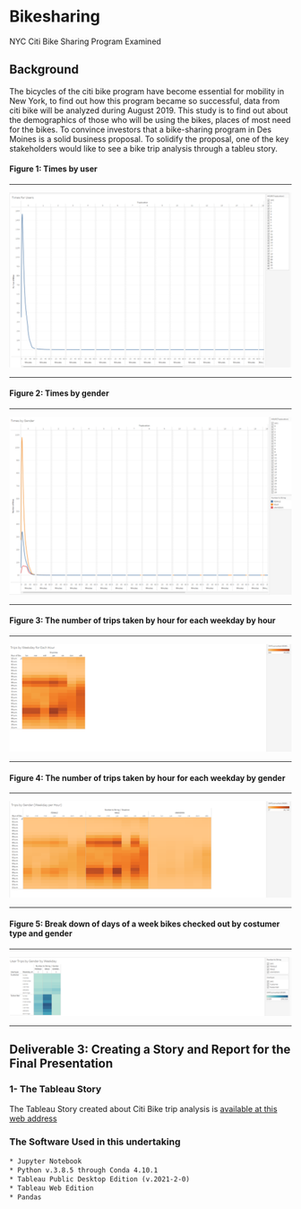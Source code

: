 # Bikesharing
 NYC Citi Bike Sharing Program Examined 

## Background

The bicycles of the citi bike program have become essential for mobility in New York, to find out how this program became so successful, data from citi bike will be analyzed during August 2019. This study is to find out about the demographics of those who will be using the bikes, places of most need for the bikes. 
To convince investors that a bike-sharing program in Des Moines is a solid business proposal. To solidify the proposal, one of the key stakeholders would like to see a bike trip analysis through a tableu story.

#### Figure 1: Times by user

----------------------------
![trip-datetime-duration.png]( https://github.com/Ricardolpz99/bikesharing3/blob/main/Resources/Images/Times%20for%20Users.png)

-----------------------------



#### Figure 2: Times by gender

----------------------------
![check-out-time.png]( https://github.com/Ricardolpz99/bikesharing3/blob/main/Resources/Images/Times%20by%20Gender.png)

-----------------------------

#### Figure 3: The number of trips taken by hour for each weekday by hour

----------------------------
![checkout-times-by-gender.png]( https://github.com/Ricardolpz99/bikesharing3/blob/main/Resources/Images/Trips%20by%20Weekday%20for%20Each%20Hour.png)

-----------------------------


#### Figure 4: The number of trips taken by hour for each weekday by gender
 
----------------------------
![user-trips-by gender-by weekday.png]( https://github.com/Ricardolpz99/bikesharing3/blob/main/Resources/Images/Trips%20by%20Gender%20(Weekday%20per%20Hour)%20.png)

-----------------------------

#### Figure 5: Break down of days of a week bikes checked out by costumer type and gender
----------------------------
![trips-by-weekday-per-hour.png]( https://github.com/Ricardolpz99/bikesharing3/blob/main/Resources/Images/User%20Trips%20by%20Gender%20by%20Weekday.png)

-----------------------------

## Deliverable 3: Creating a Story and Report for the Final Presentation


### 1- The Tableau Story

The Tableau Story created about Citi Bike trip analysis is [available at this web address]( https://public.tableau.com/views/Module14ChallengeRicardo/Story1?:language=es-ES&publish=yes&:display_count=n&:origin=viz_share_link)



### The Software Used in this undertaking

    * Jupyter Notebook
    * Python v.3.8.5 through Conda 4.10.1 
    * Tableau Public Desktop Edition (v.2021-2-0)
    * Tableau Web Edition
    * Pandas 
    
